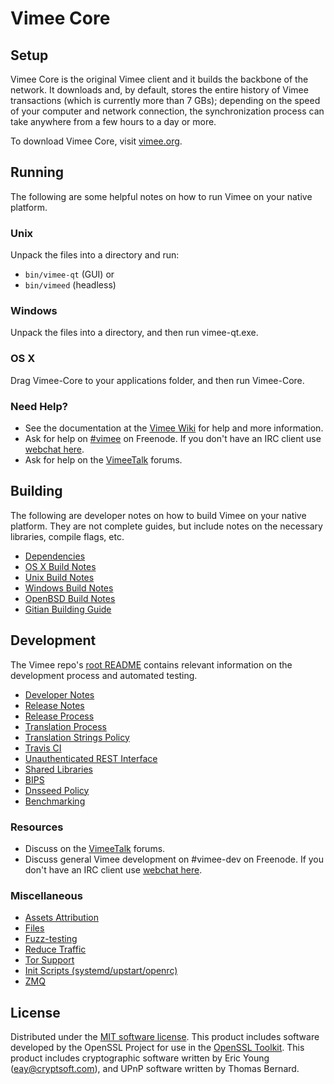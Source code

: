Vimee Core
=============

Setup
---------------------
Vimee Core is the original Vimee client and it builds the backbone of the network. It downloads and, by default, stores the entire history of Vimee transactions (which is currently more than 7 GBs); depending on the speed of your computer and network connection, the synchronization process can take anywhere from a few hours to a day or more.

To download Vimee Core, visit [vimee.org](https://vimee.org).

Running
---------------------
The following are some helpful notes on how to run Vimee on your native platform.

### Unix

Unpack the files into a directory and run:

- `bin/vimee-qt` (GUI) or
- `bin/vimeed` (headless)

### Windows

Unpack the files into a directory, and then run vimee-qt.exe.

### OS X

Drag Vimee-Core to your applications folder, and then run Vimee-Core.

### Need Help?

* See the documentation at the [Vimee Wiki](https://vimee.info/)
for help and more information.
* Ask for help on [#vimee](http://webchat.freenode.net?channels=vimee) on Freenode. If you don't have an IRC client use [webchat here](http://webchat.freenode.net?channels=vimee).
* Ask for help on the [VimeeTalk](https://vimeetalk.io/) forums.

Building
---------------------
The following are developer notes on how to build Vimee on your native platform. They are not complete guides, but include notes on the necessary libraries, compile flags, etc.

- [Dependencies](dependencies.md)
- [OS X Build Notes](build-osx.md)
- [Unix Build Notes](build-unix.md)
- [Windows Build Notes](build-windows.md)
- [OpenBSD Build Notes](build-openbsd.md)
- [Gitian Building Guide](gitian-building.md)

Development
---------------------
The Vimee repo's [root README](/README.md) contains relevant information on the development process and automated testing.

- [Developer Notes](developer-notes.md)
- [Release Notes](release-notes.md)
- [Release Process](release-process.md)
- [Translation Process](translation_process.md)
- [Translation Strings Policy](translation_strings_policy.md)
- [Travis CI](travis-ci.md)
- [Unauthenticated REST Interface](REST-interface.md)
- [Shared Libraries](shared-libraries.md)
- [BIPS](bips.md)
- [Dnsseed Policy](dnsseed-policy.md)
- [Benchmarking](benchmarking.md)

### Resources
* Discuss on the [VimeeTalk](https://vimeetalk.io/) forums.
* Discuss general Vimee development on #vimee-dev on Freenode. If you don't have an IRC client use [webchat here](http://webchat.freenode.net/?channels=vimee-dev).

### Miscellaneous
- [Assets Attribution](assets-attribution.md)
- [Files](files.md)
- [Fuzz-testing](fuzzing.md)
- [Reduce Traffic](reduce-traffic.md)
- [Tor Support](tor.md)
- [Init Scripts (systemd/upstart/openrc)](init.md)
- [ZMQ](zmq.md)

License
---------------------
Distributed under the [MIT software license](/COPYING).
This product includes software developed by the OpenSSL Project for use in the [OpenSSL Toolkit](https://www.openssl.org/). This product includes
cryptographic software written by Eric Young ([eay@cryptsoft.com](mailto:eay@cryptsoft.com)), and UPnP software written by Thomas Bernard.
